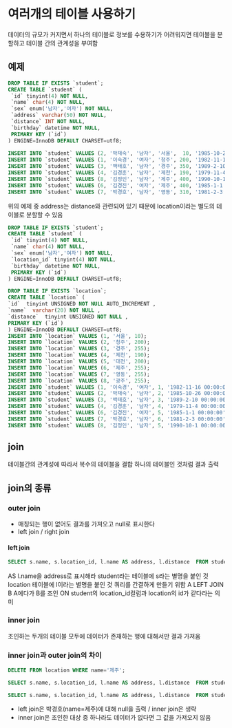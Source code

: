 # 여러개의 테이블 사용하기

데이터의 규모가 커지면서 하나의 테이블로 정보를 수용하기가 어려워지면 테이블을 분할하고 테이블 간의 관계성을 부여함

## 예제
```sql
DROP TABLE IF EXISTS `student`;
CREATE TABLE `student` (
 `id` tinyint(4) NOT NULL,
 `name` char(4) NOT NULL,
 `sex` enum('남자','여자') NOT NULL,
 `address` varchar(50) NOT NULL,
 `distance` INT NOT NULL,
 `birthday` datetime NOT NULL,
 PRIMARY KEY (`id`)
) ENGINE=InnoDB DEFAULT CHARSET=utf8;
 
INSERT INTO `student` VALUES (2, '박재숙', '남자', '서울',  10, '1985-10-26 00:00:00');
INSERT INTO `student` VALUES (1, '이숙경', '여자', '청주', 200, '1982-11-16 00:00:00');
INSERT INTO `student` VALUES (3, '백태호', '남자', '경주', 350, '1989-2-10 00:00:00');
INSERT INTO `student` VALUES (4, '김경훈', '남자', '제천', 190, '1979-11-4 00:00:00');
INSERT INTO `student` VALUES (8, '김정인', '남자', '제주', 400, '1990-10-1 00:00:00');
INSERT INTO `student` VALUES (6, '김경진', '여자', '제주', 400, '1985-1-1 00:00:00');
INSERT INTO `student` VALUES (7, '박경호', '남자', '영동', 310, '1981-2-3 00:00:00');
```

위의 예제 중 address는 distance와 관련되어 있기 때문에 location이라는 별도의 테이블로 분할할 수 있음

```sql
DROP TABLE IF EXISTS `student`;
CREATE TABLE `student` (
 `id` tinyint(4) NOT NULL,
 `name` char(4) NOT NULL,
 `sex` enum('남자','여자') NOT NULL,
 `location_id` tinyint(4) NOT NULL,
 `birthday` datetime NOT NULL,
 PRIMARY KEY (`id`)
) ENGINE=InnoDB DEFAULT CHARSET=utf8;

DROP TABLE IF EXISTS `location`;
CREATE TABLE `location` (
`id`  tinyint UNSIGNED NOT NULL AUTO_INCREMENT ,
`name`  varchar(20) NOT NULL ,
`distance`  tinyint UNSIGNED NOT NULL ,
PRIMARY KEY (`id`)
) ENGINE=InnoDB DEFAULT CHARSET=utf8;
INSERT INTO `location` VALUES (1, '서울', 10);
INSERT INTO `location` VALUES (2, '청주', 200);
INSERT INTO `location` VALUES (3, '경주', 255);
INSERT INTO `location` VALUES (4, '제천', 190);
INSERT INTO `location` VALUES (5, '대전', 200);
INSERT INTO `location` VALUES (6, '제주', 255);
INSERT INTO `location` VALUES (7, '영동', 255);
INSERT INTO `location` VALUES (8, '광주', 255);
INSERT INTO `student` VALUES (1, '이숙경', '여자', 1, '1982-11-16 00:00:00');
INSERT INTO `student` VALUES (2, '박재숙', '남자', 2, '1985-10-26 00:00:00');
INSERT INTO `student` VALUES (3, '백태호', '남자', 3, '1989-2-10 00:00:00');
INSERT INTO `student` VALUES (4, '김경훈', '남자', 4, '1979-11-4 00:00:00');
INSERT INTO `student` VALUES (6, '김경진', '여자', 5, '1985-1-1 00:00:00');
INSERT INTO `student` VALUES (7, '박경호', '남자', 6, '1981-2-3 00:00:00');
INSERT INTO `student` VALUES (8, '김정인', '남자', 5, '1990-10-1 00:00:00');
```

## join

테이블간의 관계성에 따라서 복수의 테이블을 결합
하나의 테이블인 것처럼 결과 출력

## join의 종류

### outer join

- 매칭되는 행이 없어도 결과를 가져오고 null로 표시한다
- left join / right join

#### left join
```sql
SELECT s.name, s.location_id, l.name AS address, l.distance  FROM student AS s LEFT JOIN location AS l ON s.location_id = l.id;
```

AS
l.name을 address로 표시해라
student라는 테이블에 s라는 별명을 붙인 것
location 테이블에 l이라는 별명을 붙인 것
쿼리를 간결하게 만들기 위함
A LEFT JOIN B
A에다가 B를 조인
ON
student의 location_id컬럼과 location의 id가 같다라는 의미

### inner join
조인하는 두개의 테이블 모두에 데이터가 존재하는 행에 대해서만 결과 가져옴

### inner join과 outer join의 차이

```sql
DELETE FROM location WHERE name='제주';

SELECT s.name, s.location_id, l.name AS address, l.distance  FROM student AS s LEFT JOIN location AS l ON s.location_id = l.id;

SELECT s.name, s.location_id, l.name AS address, l.distance  FROM student AS s INNER JOIN location AS l ON s.location_id = l.id;
```

- left join은 박경호(name=제주)에 대해 null을 출력 / inner join은 생략
- inner join은 조인한 대상 중 하나라도 데이터가 없다면 그 값을 가져오지 않음


